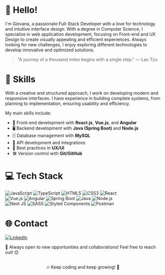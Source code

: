 # 👋 Hello!

I'm Giovana, a passionate Full-Stack Developer with a love for technology and intuitive interface design. With a degree in Computer Science, I specialize in web application development, focusing on Front-end and UX Design to create visually appealing and efficient experiences. Always looking for new challenges, I enjoy exploring different technologies to develop innovative and optimized solutions.

> "A journey of a thousand miles begins with a single step." — Lao Tzu

# 🚀 Skills

With a creative and structured approach, I work on developing modern and responsive interfaces. I have experience in building complete systems, from planning to implementation, ensuring usability and efficiency.

My main skills include:

- 📌 Front-end development with **React.js**, **Vue.js**, and **Angular**
- 🖥️ Backend development with **Java (Spring Boot)** and **Node.js**
- 🗄️ Database management with **MySQL**
- 🔗 API development and integrations
- 🎨 Best practices in **UX/UI**
- 🛠️ Version control with **Git/GitHub**

# 💻 Tech Stack

![JavaScript](https://img.shields.io/badge/javascript-%23323330.svg?style=for-the-badge&logo=javascript&logoColor=%23F7DF1E) ![TypeScript](https://img.shields.io/badge/typescript-%23007ACC.svg?style=for-the-badge&logo=typescript&logoColor=white) ![HTML5](https://img.shields.io/badge/html5-%23E34F26.svg?style=for-the-badge&logo=html5&logoColor=white) ![CSS3](https://img.shields.io/badge/css3-%231572B6.svg?style=for-the-badge&logo=css3&logoColor=white) ![React](https://img.shields.io/badge/react-%2320232a.svg?style=for-the-badge&logo=react&logoColor=%2361DAFB)  
![Vue.js](https://img.shields.io/badge/vuejs-%2335495e.svg?style=for-the-badge&logo=vuedotjs&logoColor=%234FC08D) ![Angular](https://img.shields.io/badge/angular-%23DD0031.svg?style=for-the-badge&logo=angular&logoColor=white) ![Spring Boot](https://img.shields.io/badge/springboot-%236DB33F.svg?style=for-the-badge&logo=springboot&logoColor=white) ![Java](https://img.shields.io/badge/java-%23ED8B00.svg?style=for-the-badge&logo=openjdk&logoColor=white) ![Node.js](https://img.shields.io/badge/node.js-6DA55F?style=for-the-badge&logo=node.js&logoColor=white)  
![Next JS](https://img.shields.io/badge/Next-black?style=for-the-badge&logo=next.js&logoColor=white) ![SASS](https://img.shields.io/badge/SASS-hotpink.svg?style=for-the-badge&logo=SASS&logoColor=white) ![Styled Components](https://img.shields.io/badge/styled--components-DB7093?style=for-the-badge&logo=styled-components&logoColor=white) ![Postman](https://img.shields.io/badge/Postman-FF6C37?style=for-the-badge&logo=postman&logoColor=white) 
 
# 🌐 Contact

[![LinkedIn](https://img.shields.io/badge/LinkedIn-%230077B5.svg?logo=linkedin&logoColor=white)]([https://www.linkedin.com/in/giovana-sanches-clemente-86041b196/])

🚀 Always open to new opportunities and collaborations! Feel free to reach out! 😊  

<p align="center">
  <br>🔥 Keep coding and keep growing! 🚀
</p>
